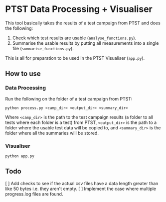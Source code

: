 # PTST Data Processing + Visualiser

This tool basically takes the results of a test campaign from PTST and does the following:

1. Check which test results are usable (`analyse_functions.py`).
2. Summarise the usable results by putting all measurements into a single file (`summarise_functions.py`).

This is all for preparation to be used in the PTST Visualiser (`app.py`).

## How to use

### Data Processing
Run the following on the folder of a test campaign from PTST:

```
python process.py <camp_dir> <output_dir> <summary_dir>
```

Where `<camp_dir>` is the path to the test campaign results (a folder to all tests where each folder is a test) from PTST, `<output_dir>` is the path to a folder where the usable test data will be copied to, and `<summary_dir>` is the folder where all the summaries will be stored.

### Visualiser

```
python app.py
```

## Todo
[ ] Add checks to see if the actual csv files have a data length greater than like 50 bytes i.e. they aren't empty.
[ ] Implement the case where multiple progress.log files are found.
